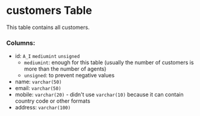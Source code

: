 
# customers Table

This table contains all customers.

### Columns:
- id: `A_I` `mediumint` `unsigned`
    - `mediumint`: enough for this table (usually the number of customers is more than the number of agents)
    - `unsigned`: to prevent negative values
- name: `varchar(50)`
- email: `varchar(50)`
- mobile: `varchar(20)` - didn't use `varchar(10)` because it can contain country code or other formats
- address: `varchar(100)`

